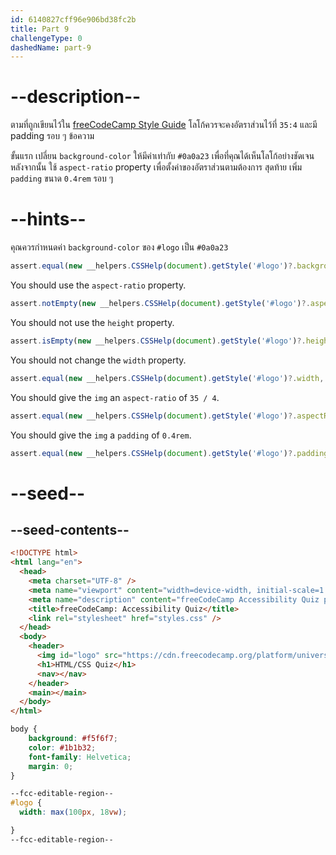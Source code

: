 ```yaml
---
id: 6140827cff96e906bd38fc2b
title: Part 9
challengeType: 0
dashedName: part-9
---
```


# --description--

ตามที่ถูกเขียนไว้ใน [freeCodeCamp Style Guide](https://design-style-guide.freecodecamp.org/) โลโก้ควรจะคงอัตราส่วนไว้ที่ `35:4` และมี padding รอบ ๆ ข้อความ

ขั้นแรก เปลี่ยน `background-color` ให้มีค่าเท่ากับ `#0a0a23` เพื่อที่คุณได้เห็นโลโก้อย่างชัดเจน 
หลังจากนั้น ใช้ `aspect-ratio` property เพื่อตั้งค่าของอัตราส่วนตามต้องการ
สุดท้าย เพิ่ม `padding` ขนาด `0.4rem` รอบ ๆ

# --hints--

คุณควรกำหนดค่า `background-color` ของ `#logo` เป็น `#0a0a23`

```js
assert.equal(new __helpers.CSSHelp(document).getStyle('#logo')?.backgroundColor, 'rgb(10, 10, 35)');
```

You should use the `aspect-ratio` property.

```js
assert.notEmpty(new __helpers.CSSHelp(document).getStyle('#logo')?.aspectRatio);
```

You should not use the `height` property.

```js
assert.isEmpty(new __helpers.CSSHelp(document).getStyle('#logo')?.height);
```

You should not change the `width` property.

```js
assert.equal(new __helpers.CSSHelp(document).getStyle('#logo')?.width, 'max(100px, 18vw)');
```

You should give the `img` an `aspect-ratio` of `35 / 4`.

```js
assert.equal(new __helpers.CSSHelp(document).getStyle('#logo')?.aspectRatio, '35 / 4');
```

You should give the `img` a `padding` of `0.4rem`.

```js
assert.equal(new __helpers.CSSHelp(document).getStyle('#logo')?.padding, '0.4rem');
```

# --seed--

## --seed-contents--

```html
<!DOCTYPE html>
<html lang="en">
  <head>
    <meta charset="UTF-8" />
    <meta name="viewport" content="width=device-width, initial-scale=1.0" />
    <meta name="description" content="freeCodeCamp Accessibility Quiz practice project" />
    <title>freeCodeCamp: Accessibility Quiz</title>
    <link rel="stylesheet" href="styles.css" />
  </head>
  <body>
    <header>
      <img id="logo" src="https://cdn.freecodecamp.org/platform/universal/fcc_primary.svg">
      <h1>HTML/CSS Quiz</h1>
      <nav></nav>
    </header>
    <main></main>
  </body>
</html>

```

```css
body {
	background: #f5f6f7;
	color: #1b1b32;
	font-family: Helvetica;
	margin: 0;
}

--fcc-editable-region--
#logo {
  width: max(100px, 18vw);

}
--fcc-editable-region--

```
